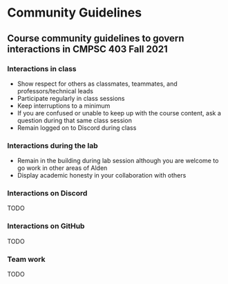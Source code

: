 # Community Guidelines

## Course community guidelines to govern interactions in CMPSC 403 Fall 2021

### Interactions in class

- Show respect for others as classmates, teammates, and professors/technical leads
- Participate regularly in class sessions
- Keep interruptions to a minimum
- If you are confused or unable to keep up with the course content, ask a question during that same class session
- Remain logged on to Discord during class

### Interactions during the lab

- Remain in the building during lab session although you are welcome to go work in other areas of Alden
- Display academic honesty in your collaboration with others

### Interactions on Discord

TODO

### Interactions on GitHub

TODO

### Team work

TODO
